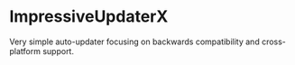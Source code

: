 # ImpressiveUpdaterX
Very simple auto-updater focusing on backwards compatibility and cross-platform support.
